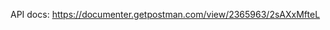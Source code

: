 API docs:
<a href="https://documenter.getpostman.com/view/2365963/2sAXxMfteL" target="_blank">https://documenter.getpostman.com/view/2365963/2sAXxMfteL</a>